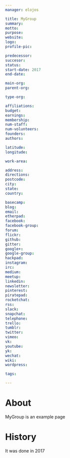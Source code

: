 ```yaml
---
manager: elojos

title: MyGroup
summary:
motto:
purpose:
website:
logo:
profile-pic:

predecessor:
succesor:
status:
start-date: 2017
end-date:

main-org:
parent-org:

type-org:

affiliations:
budget:
earnings:
membership:
num-staff:
num-volunteers:
founders:
authors:

latitude:
longitude:

work-area:

address:
directions:
postcode:
city:
state:
country:

basecamp:
blog:
email:
etherpad:
facebook:
facebook-group:
forum:
flickr:
github:
gitter:
google+:
google-group:
hackpad:
instagram:
irc:
medium:
meetup:
linkedin:
newsletter:
pinterest:
piratepad:
rocketchat:
rss:
slack:
snapchat:
telephone:
trello:
tumblr:
twitter:
vimeo:
vk:
youtube:
yk:
wechat:
wiki:
wordpress:

tags:

---
```


# About
MyGroup is an example page

# History
It was done in 2017
